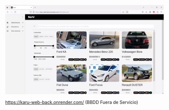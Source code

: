 [![Alt text](src/main/resources/Karu-DemoIMG.png)](https://www.youtube.com/watch?v=ImLtY6LBlNU)

https://karu-web-back.onrender.com/ (BBDD Fuera de Servicio)
